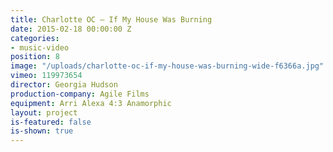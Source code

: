```yaml
---
title: Charlotte OC — If My House Was Burning
date: 2015-02-18 00:00:00 Z
categories:
- music-video
position: 8
image: "/uploads/charlotte-oc-if-my-house-was-burning-wide-f6366a.jpg"
vimeo: 119973654
director: Georgia Hudson
production-company: Agile Films
equipment: Arri Alexa 4:3 Anamorphic
layout: project
is-featured: false
is-shown: true
---
```



